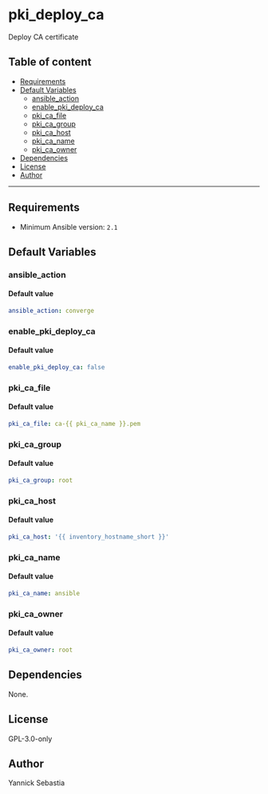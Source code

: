 # pki_deploy_ca

Deploy CA certificate

## Table of content

- [Requirements](#requirements)
- [Default Variables](#default-variables)
  - [ansible_action](#ansible_action)
  - [enable_pki_deploy_ca](#enable_pki_deploy_ca)
  - [pki_ca_file](#pki_ca_file)
  - [pki_ca_group](#pki_ca_group)
  - [pki_ca_host](#pki_ca_host)
  - [pki_ca_name](#pki_ca_name)
  - [pki_ca_owner](#pki_ca_owner)
- [Dependencies](#dependencies)
- [License](#license)
- [Author](#author)

---

## Requirements

- Minimum Ansible version: `2.1`

## Default Variables

### ansible_action

#### Default value

```YAML
ansible_action: converge
```

### enable_pki_deploy_ca

#### Default value

```YAML
enable_pki_deploy_ca: false
```

### pki_ca_file

#### Default value

```YAML
pki_ca_file: ca-{{ pki_ca_name }}.pem
```

### pki_ca_group

#### Default value

```YAML
pki_ca_group: root
```

### pki_ca_host

#### Default value

```YAML
pki_ca_host: '{{ inventory_hostname_short }}'
```

### pki_ca_name

#### Default value

```YAML
pki_ca_name: ansible
```

### pki_ca_owner

#### Default value

```YAML
pki_ca_owner: root
```

## Dependencies

None.

## License

GPL-3.0-only

## Author

Yannick Sebastia

